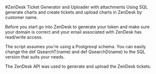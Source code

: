 #ZenDesk Ticket Generator and Uploader with attachments
 Using SQL generate charts and create tickets and upload charts in ZenDesk by customer name.
 
Before you start go into ZenDesk to generate your token and make sure your domain is correct and your email associated with ZenDesk has read/write access.

The script assumes you're using a Postgresql schema. You can easily change the def QsearchT(name) and def QsearchD(name) to the SQL version that suits your needs.

The ZenDesk API was used to generate and upload the ZenDesk tickets.
